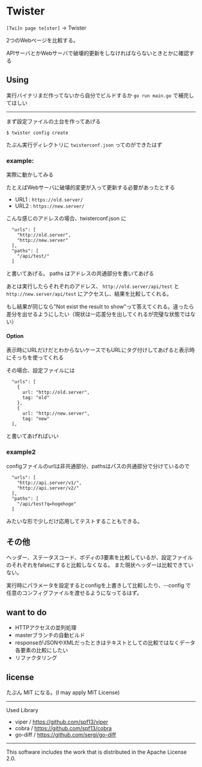 # Twister

`[Twi]n page te[ster]` -> Twister

2つのWebページを比較する。

APIサーバとかWebサーバで破壊的更新をしなければならないときとかに確認する

## Using

実行バイナリまだ作ってないから自分でビルドするか `go run main.go` で補完してほしい

---

まず設定ファイルの土台を作ってあげる
```
$ twister config create
```
たぶん実行ディレクトリに `twisterconf.json` ってのができたはず

### example:
実際に動かしてみる

たとえばWebサーバに破壊的変更が入って更新する必要があったとする

 - URL1 : `https://old.server/`
 - URL2 : `https://new.server/`

こんな感じのアドレスの場合、twisterconf.json に
```
  "urls": [
    "http://old.server",
    "http://new.server"
  ],
  "paths": [
    "/api/test/"
  ]
```
と書いてあげる。 paths はアドレスの共通部分を書いてあげる

あとは実行したらそれぞれのアドレス、 `http://old.server/api/test` と `http://new.server/api/test` にアクセスし、結果を比較してくれる。

もし結果が同じなら"Not exist the result to show"って答えてくれる。違ったら差分を出せるようにしたい（現状は一応差分を出してくれるが完璧な状態ではない）

#### Option

表示時にURLだけだとわからないケースでもURLにタグ付けしてあげると表示時にそっちを使ってくれる

その場合、設定ファイルには

```
  "urls": [
    {
      url: "http://old.server",
      tag: "old"
    },
    {
      url: "http://new.server",
      tag: "new"
  ],
```

と書いてあげればいい

### example2

configファイルのurlは非共通部分、pathsはパスの共通部分で分けているので
```
  "urls": [
    "http://api.server/v1/",
    "http://api.server/v2/"
  ],
  "paths": [
    "/api/test?q=hogehoge"
  ]
```
みたいな形で少しだけ応用してテストすることもできる。

## その他

ヘッダー、ステータスコード、ボディの3要素を比較しているが、設定ファイルのそれぞれをfalseにすると比較しなくなる。
また現状ヘッダーは比較できていない。

実行時にパラメータを設定するとconfigを上書きして比較したり、--config で任意のコンフィグファイルを渡せるようになってるはず。

## want to do

 - HTTPアクセスの並列処理
 - masterブランチの自動ビルド
 - responseがJSONやXMLだったときはテキストとしての比較ではなくデータ各要素の比較にしたい
 - リファクタリング

## license

たぶん MIT になる。(I may apply MIT License)

---

Used Library

 - viper / https://github.com/spf13/viper
 - cobra / https://github.com/spf13/cobra
 - go-diff / https://github.com/sergi/go-diff

---

This software includes the work that is distributed in the Apache License 2.0.